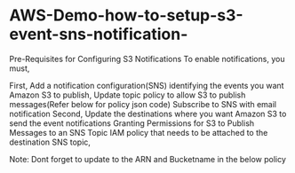 # AWS-Demo-how-to-setup-s3-event-sns-notification-

Pre-Requisites for Configuring S3 Notifications
To enable notifications, you must,

First, Add a notification configuration(SNS) identifying the events you want Amazon S3 to publish,
Update topic policy to allow S3 to publish messages(Refer below for policy json code)
Subscribe to SNS with email notification
Second, Update the destinations where you want Amazon S3 to send the event notifications
Granting Permissions for S3 to Publish Messages to an SNS Topic
IAM policy that needs to be attached to the destination SNS topic,

Note: Dont forget to update to the ARN and Bucketname in the below policy

